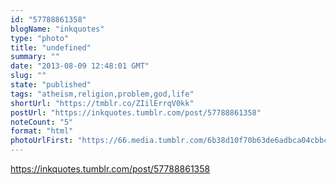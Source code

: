 ```yaml
---
id: "57788861358"
blogName: "inkquotes"
type: "photo"
title: "undefined"
summary: ""
date: "2013-08-09 12:48:01 GMT"
slug: ""
state: "published"
tags: "atheism,religion,problem,god,life"
shortUrl: "https://tmblr.co/ZIilErrqV0kk"
postUrl: "https://inkquotes.tumblr.com/post/57788861358"
noteCount: "5"
format: "html"
photoUrlFirst: "https://66.media.tumblr.com/6b38d10f70b63de6adbca04cbbcf3fd1/tumblr_mr9kw1jaj11saaiiho1_1280.jpg"
---
```


https://inkquotes.tumblr.com/post/57788861358